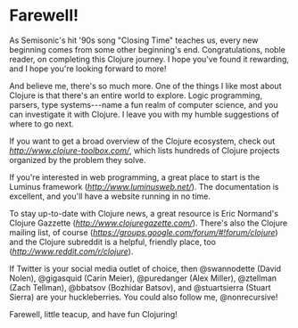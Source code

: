 

# Farewell!

As Semisonic's hit '90s song "Closing Time" teaches us, every new beginning comes from some other beginning's end. Congratulations, noble reader, on completing this Clojure journey. I hope you've found it rewarding, and I hope you're looking forward to more!

And believe me, there's so much more. One of the things I like most about Clojure is that there's an entire world to explore. Logic programming, parsers, type systems---name a fun realm of computer science, and you can investigate it with Clojure. I leave you with my humble suggestions of where to go next.

If you want to get a broad overview of the Clojure ecosystem, check out *http://www.clojure-toolbox.com/*, which lists hundreds of Clojure projects organized by the problem they solve.

If you're interested in web programming, a great place to start is the Luminus framework (*<http://www.luminusweb.net/>*). The documentation is excellent, and you'll have a website running in no time.

To stay up-to-date with Clojure news, a great resource is Eric Normand's Clojure Gazzette (*http://www.clojuregazette.com/*).  There's also the Clojure mailing list, of course (*https://groups.google.com/forum/#!forum/clojure*) and the Clojure subreddit is a helpful, friendly place, too (*http://www.reddit.com/r/clojure*).

If Twitter is your social media outlet of choice, then \@swannodette (David Nolen), \@gigasquid (Carin Meier), \@puredanger (Alex Miller), \@ztellman (Zach Tellman), \@bbatsov (Bozhidar Batsov), and \@stuartsierra (Stuart Sierra) are your huckleberries. You could also follow me, \@nonrecursive!

Farewell, little teacup, and have fun Clojuring!


